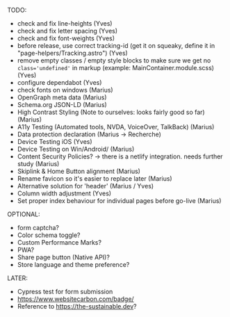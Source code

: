 TODO:
- check and fix line-heights (Yves)
- check and fix letter spacing (Yves)
- check and fix font-weights (Yves)
- before release, use correct tracking-id (get it on squeaky, define it in "page-helpers/Tracking.astro") (Yves)
- remove empty classes / empty style blocks to make sure we get no `class='undefined'` in markup (example: MainContainer.module.scss) (Yves)
- configure dependabot (Yves)
- check fonts on windows (Marius)
- OpenGraph meta data (Marius)
- Schema.org JSON-LD (Marius)
- High Contrast Styling (Note to ourselves: looks fairly good so far) (Marius)
- A11y Testing (Automated tools, NVDA, VoiceOver, TalkBack) (Marius)
- Data protection declaration (Marius -> Recherche)
- Device Testing iOS (Yves)
- Device Testing on Win/Android/ (Marius)
- Content Security Policies? -> there is a netlify integration. needs further study (Marius)
- Skiplink & Home Button alignment (Marius)
- Rename favicon so it's easier to replace later (Marius)
- Alternative solution for 'header' (Marius / Yves)
- Column width adjustment (Yves)
- Set proper index behaviour for individual pages before go-live (Marius)

OPTIONAL:
- form captcha?
- Color schema toggle?
- Custom Performance Marks?
- PWA?
- Share page button (Native API)?
- Store language and theme preference?

LATER:
- Cypress test for form submission 
- https://www.websitecarbon.com/badge/
- Reference to https://the-sustainable.dev?